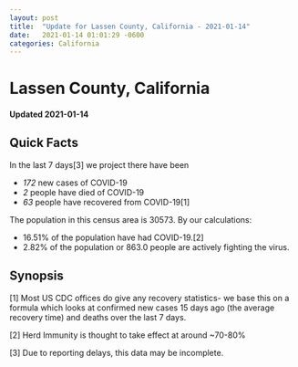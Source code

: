 ```yaml
---
layout: post
title:  "Update for Lassen County, California - 2021-01-14"
date:   2021-01-14 01:01:29 -0600
categories: California
---
```


# Lassen County, California
#### Updated 2021-01-14

## Quick Facts

In the last 7 days[3] we project there have been
- *172* new cases of COVID-19
- *2* people have died of COVID-19
- *63* people have recovered from COVID-19[1]

The population in this census area is 30573. By our calculations:
- 16.51% of the population have had COVID-19.[2]
- 2.82% of the population or 863.0 people are actively fighting the virus.

## Synopsis




[1] Most US CDC offices do give any recovery statistics- we base this on a formula which looks at confirmed new cases
15 days ago (the average recovery time) and deaths over the last 7 days.

[2] Herd Immunity is thought to take effect at around ~70-80%

[3] Due to reporting delays, this data may be incomplete.
 
    